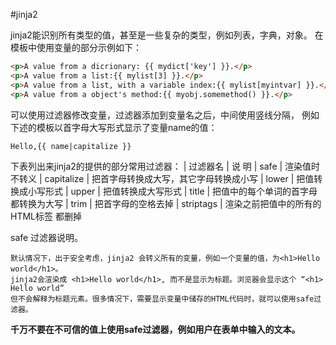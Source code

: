 #jinja2

jinja2能识别所有类型的值，甚至是一些复杂的类型，例如列表，字典，对象。
在模板中使用变量的部分示例如下：
```html
<p>A value from a dicrionary: {{ mydict['key'] }}.</p>
<p>A value from a list:{{ mylist[3] }}.</p>
<p>A value from a list, with a variable index:{{ mylist[myintvar] }}.</p>
<p>A value from a object's method:{{ myobj.somemethod() }}.</p>
```


可以使用过滤器修改变量，过滤器添加到变量名之后，中间使用竖线分隔，
例如下述的模板以首字母大写形式显示了变量name的值：
```
Hello,{{ name|capitalize }}
```

下表列出来jinja2的提供的部分常用过滤器：
| 过滤器名    | 说 明
| safe       | 渲染值时不转义
| capitalize | 把首字母转换成大写，其它字母转换成小写
| lower      | 把值转换成小写形式
| upper      | 把值转换成大写形式
| title      | 把值中的每个单词的首字母都转换为大写
| trim       | 把首字母的空格去掉
| striptags  | 渲染之前把值中的所有的 HTML标签 都删掉


safe 过滤器说明。
```
默认情况下，出于安全考虑，jinja2 会转义所有的变量，例如一个变量的值，为<h1>Hello world</h1>。  
jinja2会渲染成 <h1>Hello world</h1>, 而不是显示为标题。浏览器会显示这个 “<h1> Hello world”  
但不会解释为标题元素。很多情况下，需要显示变量中储存的HTML代码时，就可以使用safe过滤器。
```
**千万不要在不可信的值上使用safe过滤器，例如用户在表单中输入的文本。**

